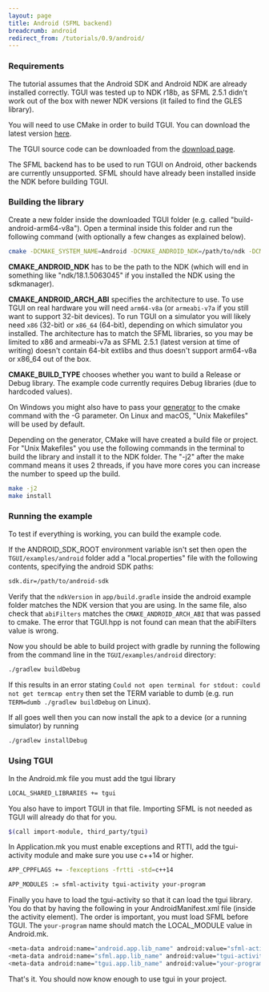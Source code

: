 ```yaml
---
layout: page
title: Android (SFML backend)
breadcrumb: android
redirect_from: /tutorials/0.9/android/
---
```


### Requirements

The tutorial assumes that the Android SDK and Android NDK are already installed correctly. TGUI was tested up to NDK r18b, as SFML 2.5.1 didn't work out of the box with newer NDK versions (it failed to find the GLES library).

You will need to use CMake in order to build TGUI. You can download the latest version [here](https://www.cmake.org/download/).

The TGUI source code can be downloaded from the [download page](/download).

The SFML backend has to be used to run TGUI on Android, other backends are currently unsupported. SFML should have already been installed inside the NDK before building TGUI.


### Building the library

Create a new folder inside the downloaded TGUI folder (e.g. called "build-android-arm64-v8a"). Open a terminal inside this folder and run the following command (with optionally a few changes as explained below).
```bash
cmake -DCMAKE_SYSTEM_NAME=Android -DCMAKE_ANDROID_NDK=/path/to/ndk -DCMAKE_ANDROID_ARCH_ABI=arm64-v8a -DCMAKE_BUILD_TYPE=Debug ..
```

**CMAKE_ANDROID_NDK** has to be the path to the NDK (which will end in something like "ndk/18.1.5063045" if you installed the NDK using the sdkmanager).

**CMAKE_ANDROID_ARCH_ABI** specifies the architecture to use. To use TGUI on real hardware you will need `arm64-v8a` (or `armeabi-v7a` if you still want to support 32-bit devices). To run TGUI on a simulator you will likely need `x86` (32-bit) or `x86_64` (64-bit), depending on which simulator you installed. The architecture has to match the SFML libraries, so you may be limited to x86 and armeabi-v7a as SFML 2.5.1 (latest version at time of writing) doesn't contain 64-bit extlibs and thus doesn't support arm64-v8a or x86_64 out of the box.

**CMAKE_BUILD_TYPE** chooses whether you want to build a Release or Debug library. The example code currently requires Debug libraries (due to hardcoded values).

On Windows you might also have to pass your [generator](https://cmake.org/cmake/help/v3.0/manual/cmake-generators.7.html) to the cmake command with the -G parameter. On Linux and macOS, "Unix Makefiles" will be used by default.

Depending on the generator, CMake will have created a build file or project. For "Unix Makefiles" you use the following commands in the terminal to build the library and install it to the NDK folder. The "-j2" after the make command means it uses 2 threads, if you have more cores you can increase the number to speed up the build.
```bash
make -j2
make install
```


### Running the example

To test if everything is working, you can build the example code.

If the ANDROID_SDK_ROOT environment variable isn't set then open the `TGUI/examples/android` folder add a "local.properties" file with the following contents, specifying the android SDK paths:
```bash
sdk.dir=/path/to/android-sdk
```

Verify that the `ndkVersion` in `app/build.gradle` inside the android example folder matches the NDK version that you are using. In the same file, also check that `abiFilters` matches the `CMAKE_ANDROID_ARCH_ABI` that was passed to cmake. The error that TGUI.hpp is not found can mean that the abiFilters value is wrong.

Now you should be able to build project with gradle by running the following from the command line in the `TGUI/examples/android` directory:
```bash
./gradlew buildDebug
```

If this results in an error stating `Could not open terminal for stdout: could not get termcap entry` then set the TERM variable to dumb (e.g. run `TERM=dumb ./gradlew buildDebug` on Linux).

If all goes well then you can now install the apk to a device (or a running simulator) by running
```bash
./gradlew installDebug
```


### Using TGUI

In the Android.mk file you must add the tgui library
```bash
LOCAL_SHARED_LIBRARIES += tgui
```

You also have to import TGUI in that file. Importing SFML is not needed as TGUI will already do that for you.
```bash
$(call import-module, third_party/tgui)
```

In Application.mk you must enable exceptions and RTTI, add the tgui-activity module and make sure you use c++14 or higher.
```bash
APP_CPPFLAGS += -fexceptions -frtti -std=c++14
```
```bash
APP_MODULES := sfml-activity tgui-activity your-program
```

Finally you have to load the tgui-activity so that it can load the tgui library. You do that by having the following in your AndroidManifest.xml file (inside the activity element). The order is important, you must load SFML before TGUI. The `your-program` name should match the LOCAL_MODULE value in Android.mk.
```bash
<meta-data android:name="android.app.lib_name" android:value="sfml-activity" />
<meta-data android:name="sfml.app.lib_name" android:value="tgui-activity" />
<meta-data android:name="tgui.app.lib_name" android:value="your-program" />
```

That's it. You should now know enough to use tgui in your project.
